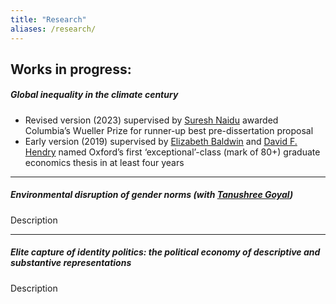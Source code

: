 ```yaml
---
title: "Research"
aliases: /research/
---
```


## Works in progress:

##### Global inequality in the climate century

+ Revised version (2023) supervised by [Suresh Naidu](https://sites.santafe.edu/~snaidu/) awarded Columbia’s Wueller Prize for runner-up best pre-dissertation proposal
+ Early version (2019) supervised by [Elizabeth Baldwin](http://elizabeth-baldwin.me.uk/) and [David F. Hendry](https://www.nuffield.ox.ac.uk/people/profiles/david-hendry/) named Oxford’s first ‘exceptional’-class (mark of 80+) graduate economics thesis in at least four years

---

##### Environmental disruption of gender norms (with [Tanushree Goyal](https://www.tanushreegoyal.com/))

Description

---

##### Elite capture of identity politics: the political economy of descriptive and substantive representations

Description